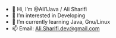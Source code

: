 
- 👋 Hi, I’m @Ali1Java / Ali Sharifi
- 👀 I’m interested in Developing
- 🌱 I’m currently learning Java, Gnu/Linux
- 📫 Email: Ali.Sharifi.dev@gmail.com

<!---
Ali1Java/Ali1Java is a ✨ special ✨ repository because its `README.md` (this file) appears on your GitHub profile.
You can click the Preview link to take a look at your changes.
--->

<!--
**Ali1Java/Ali1Java** is a ✨ _special_ ✨ repository because its `README.md` (this file) appears on your GitHub profile.

Here are some ideas to get you started:

- 🔭 I’m currently working on ...
- 🌱 I’m currently learning ...
- 👯 I’m looking to collaborate on ...
- 🤔 I’m looking for help with ...
- 💬 Ask me about ...
- 📫 How to reach me: ...
- 😄 Pronouns: ...
- ⚡ Fun fact: ...
-->
